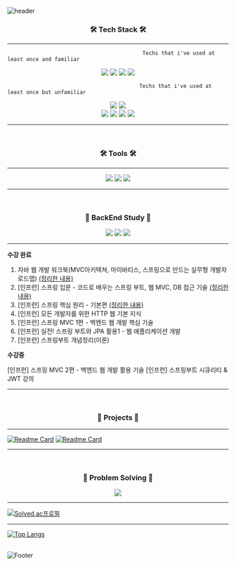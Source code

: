 ![header](https://capsule-render.vercel.app/api?type=waving&color=0:9C00FF,100:00BFFF&height=150&section=header&text=Welcome&fontSize=40&fontColor=000000&fontAlign=50&fontAlignY=30)

<h3 align="center"><b>🛠 Tech Stack 🛠</b></h3>

---

```
                                           Techs that i've used at least once and familiar
```

<div align="center">
<img src="https://img.shields.io/badge/Java-007396?style=flat-badge&logo=java&logoColor=white"/>
<img src="https://img.shields.io/badge/Spring-6DB33F?style=flat-badge&logo=spring&logoColor=white"/>
<img src="https://img.shields.io/badge/Spring Boot-6DB33F?style=flat-badge&logo=springboot&logoColor=white"/>
  <img src="https://img.shields.io/badge/Thymeleaf-005F0F?style=flat-badge&logo=thymeleaf&logoColor=white"/>
</div>

```
                                          Techs that i've used at least once but unfamiliar
```

<div align="center">
<img src="https://img.shields.io/badge/Python-3776AB?style=flat-badge&logo=python&logoColor=white"/>
<img src="https://img.shields.io/badge/Django-092E20?style=flat-badge&logo=django&logoColor=white"/><br>
<img src="https://img.shields.io/badge/HTML-E34F26?style=flat-badge&logo=html5&logoColor=white"/>
<img src="https://img.shields.io/badge/Bootstrap-7952B3?style=flat-badge&logo=bootstrap&logoColor=white"/>
<img src="https://img.shields.io/badge/CSS-1572B6?style=flat-badge&logo=css3&logoColor=white"/>
<img src="https://img.shields.io/badge/MySQL-4479A1?style=flat-badge&logo=mysql&logoColor=white"/>
</div>

---
<br>
<h3 align="center"><b>🛠 Tools 🛠</b></h3>

---

<div align="center">
<img src="https://img.shields.io/badge/Eclipse-2C2255?style=flat-badge&logo=eclipseide&logoColor=white"/>
<img src="https://img.shields.io/badge/Visual Studio Code-007ACC?style=flat-badge&logo=visualstudiocode&logoColor=white"/>
<img src="https://img.shields.io/badge/IntelliJ-000000?style=flat-badge&logo=intellijidea&logoColor=white"/>
</div>

---

<br>

<h3 align="center"><b>📌 BackEnd Study 📌</b></h3>
<div align="center">
<img src="https://img.shields.io/badge/Java-007396?style=flat-badge&logo=java&logoColor=white"/>
<img src="https://img.shields.io/badge/Spring-6DB33F?style=flat-badge&logo=spring&logoColor=white"/>
<img src="https://img.shields.io/badge/Spring Boot-6DB33F?style=flat-badge&logo=springboot&logoColor=white"/>
</div>
                                                                                                           
---

<b> 수강 완료</b>
  
1. 자바 웹 개발 워크북(MVC아키텍쳐, 마이바티스, 스프링으로 만드는 실무형 개발자 로드맵)
<a href="https://jw-nam.tistory.com/category/JSP">(정리한 내용)</a><br>
2. [인프런] 스프링 입문 - 코드로 배우는 스프링 부트, 웹 MVC, DB 접근 기술
<a href="https://jw-nam.tistory.com/category/Spring/%5B%EC%9D%B8%ED%94%84%EB%9F%B0%5D%20Spring%20%EC%9E%85%EB%AC%B8">(정리한 내용)</a><br>
3. [인프런] 스프링 핵심 원리 - 기본편
<a href="https://jw-nam.tistory.com/category/Spring/%5B%EC%9D%B8%ED%94%84%EB%9F%B0%5D%20Spring%20%ED%95%B5%EC%8B%AC%20%EC%9B%90%EB%A6%AC%20%EA%B8%B0%EB%B3%B8%ED%8E%B8">(정리한 내용)</a><br>
4. [인프런] 모든 개발자를 위한 HTTP 웹 기본 지식
5. [인프런] 스프링 MVC 1편  - 백엔드 웹 개발 핵심 기술
6. [인프런] 실전! 스프링 부트와 JPA 활용1 - 웹 애플리케이션 개발
7. [인프런] 스프링부트 개념정리(이론)

<b> 수강중 </b>

[인프런] 스프링 MVC 2편 - 백엔드 웹 개발 활용 기술
[인프런] 스프링부트 시큐리티 & JWT 강의

---

<br>
<h3 align="center"><b>📘 Projects 📘</b></h3>

---
  
[![Readme Card](https://github-readme-stats.vercel.app/api/pin/?username=wrewre46&repo=OurRecipe)](https://github.com/wrewre46/OurRecipe)
[![Readme Card](https://github-readme-stats.vercel.app/api/pin/?username=wrewre46&repo=JSPBoard)](https://github.com/wrewre46/JSPBoard)
  

---
<br>

<h3 align="center"><b>📌 Problem Solving 📌</b></h3>
<div align="center">
<img src="https://img.shields.io/badge/Java-007396?style=flat-badge&logo=java&logoColor=white"/> 
</div>
  
---

[![Solved.ac프로필](http://mazassumnida.wtf/api/v2/generate_badge?boj=wrewre46)](https://solved.ac/wrewre46)

---

[![Top Langs](https://github-readme-stats.vercel.app/api/top-langs/?username=wrewre46&layout=compact&theme=tokyonight)](https://github.com/wrewre46/github-readme-stats)
<br><br>

![Footer](https://capsule-render.vercel.app/api?type=waving&color=0:9C00FF,100:00BFFF&height=150&section=footer)
